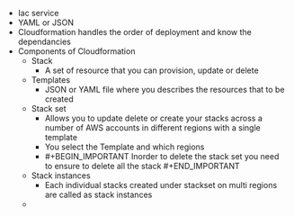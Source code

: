 - Iac service
- YAML or JSON
- Cloudformation handles the order of deployment and know the dependancies
- Components of Cloudformation
	- Stack
		- A set of resource that you can provision, update or delete
	- Templates
		- JSON or YAML file where you describes the resources that to be created
	- Stack set
		- Allows you to update delete or create your stacks across a number of AWS accounts in different regions with a single template
		- You select the Template and which regions
		- #+BEGIN_IMPORTANT
		  Inorder to delete the stack set you need to ensure to delete all the stack
		  #+END_IMPORTANT
	- Stack instances
		- Each individual stacks created under stackset on multi regions are called as stack instances
	-